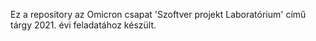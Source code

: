 Ez a repository az Omicron csapat 'Szoftver projekt Laboratórium' című tárgy 2021. évi feladatához készült.
